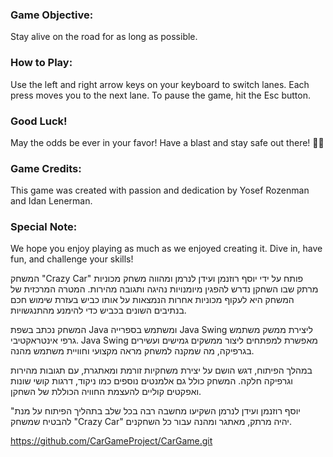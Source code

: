 ### Game Objective:
Stay alive on the road for as long as possible.

### How to Play:
Use the left and right arrow keys on your keyboard to switch lanes. Each press moves you to the next lane. To pause the game, hit the Esc button.

### Good Luck!
May the odds be ever in your favor! Have a blast and stay safe out there! 🚗💨

### Game Credits:
This game was created with passion and dedication by Yosef Rozenman and Idan Lenerman.

### Special Note:
We hope you enjoy playing as much as we enjoyed creating it. Dive in, have fun, and challenge your skills!


המשחק "Crazy Car" פותח על ידי יוסף רוזנמן ועידן לנרמן ומהווה משחק מכוניות מרתק שבו השחקן נדרש להפגין מיומנויות נהיגה ותגובה מהירות. המטרה המרכזית של המשחק היא לעקוף מכוניות אחרות הנמצאות על אותו כביש בעזרת שימוש חכם בנתיבים השונים בכביש כדי להימנע מהתנגשויות.

המשחק נכתב בשפת Java ומשתמש בספרייה Java Swing ליצירת ממשק משתמש גרפי אינטראקטיבי. Java Swing מאפשרת למפתחים ליצור ממשקים גמישים ועשירים בגרפיקה, מה שמקנה למשחק מראה מקצועי וחוויית משתמש מהנה.

במהלך הפיתוח, דגש הושם על יצירת משחקיות זורמת ומאתגרת, עם תגובות מהירות וגרפיקה חלקה. המשחק כולל גם אלמנטים נוספים כמו ניקוד, דרגות קושי שונות ואפקטים קוליים להעצמת החוויה הכוללת של השחקן.

"יוסף רוזנמן ועידן לנרמן השקיעו מחשבה רבה בכל שלב בתהליך הפיתוח על מנת להבטיח שמשחק "Crazy Car" יהיה מרתק, מאתגר ומהנה עבור כל השחקנים.


https://github.com/CarGameProject/CarGame.git




